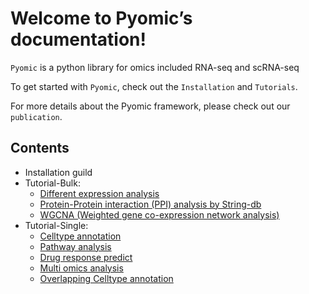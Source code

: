 # Welcome to Pyomic’s documentation!

`Pyomic` is a python library for omics included RNA-seq and scRNA-seq

To get started with `Pyomic`, check out the `Installation` and `Tutorials`.

For more details about the Pyomic framework, please check out our `publication`.


## Contents

- Installation guild 
- Tutorial-Bulk:
    - [Different expression analysis]()
    - [Protein-Protein interaction (PPI) analysis by String-db](Tutorials/t_network/)
    - [WGCNA (Weighted gene co-expression network analysis)](Tutorials/t_wgcna/)
- Tutorial-Single:
    - [Celltype annotation]()
    - [Pathway analysis]()
    - [Drug response predict]()
    - [Multi omics analysis]()
    - [Overlapping Celltype annotation]()
